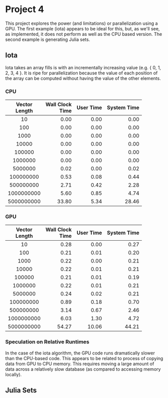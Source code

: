 # Project 4

This project explores the power (and limitations) or parallelization using a GPU. The first example (iota) appears to be ideal for this, but, as we'll see, as implemented, it does not perform as well as the CPU based version.  The second example is generating Julia sets.

## Iota

Iota takes an array fills is with an incrementally increasing value (e.g. { 0, 1, 2, 3, 4 }. It is ripe for parallelization because the value of each position of the array can be computed without having the value of the other elements.

### CPU

|Vector<br>Length|Wall Clock<br>Time|User Time|System Time|
|:--:|--:|--:|--:|
|10| 0.00| 0.00| 0.00|
|100| 0.00| 0.00| 0.00|
|1000| 0.00| 0.00| 0.00|
|10000| 0.00| 0.00| 0.00|
|100000| 0.00| 0.00| 0.00|
|1000000| 0.00| 0.00| 0.00|
|5000000| 0.02| 0.00| 0.02|
|100000000| 0.53| 0.08| 0.44|
|500000000| 2.71| 0.42| 2.28|
|1000000000| 5.60| 0.85| 4.74|
|5000000000|33.80| 5.34|28.46|

### GPU

|Vector<br>Length|Wall Clock<br>Time|User Time|System Time|
|:--:|--:|--:|--:|
|10| 0.28| 0.00| 0.27|
|100| 0.21| 0.01| 0.20|
|1000| 0.22| 0.00| 0.21|
|10000| 0.22| 0.01| 0.21|
|100000| 0.21| 0.01| 0.19|
|1000000| 0.22| 0.01| 0.21|
|5000000| 0.24| 0.02| 0.21|
|100000000| 0.89| 0.18| 0.70|
|500000000| 3.14| 0.67| 2.46|
|1000000000| 6.03| 1.30| 4.72|
|5000000000|54.27|10.06|44.21|

### Speculation on Relative Runtimes

In the case of the iota algorithm, the GPU code runs dramatically slower than the CPU-based code. This appears to be related to process of copying data from GPU to CPU memory. This requires moving a large amount of data across a relatively slow database (as compared to accessing memory locally).


## Julia Sets



